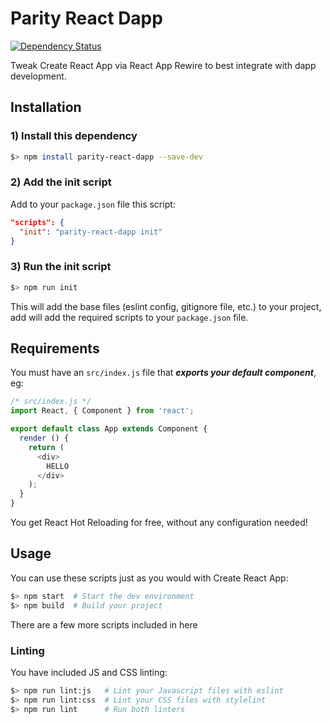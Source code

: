 # Parity React Dapp

[![Dependency Status](https://david-dm.org/Parity-JS/parity-react-dapp.svg)](https://david-dm.org/Parity-JS/parity-react-dapp)

Tweak Create React App via React App Rewire to best integrate with dapp development.

## Installation

### 1) Install this dependency

```bash
$> npm install parity-react-dapp --save-dev
```

### 2) Add the init script

Add to your `package.json` file this script:

```json
"scripts": {
  "init": "parity-react-dapp init"
}
```

### 3) Run the init script

```bash
$> npm run init
```

This will add the base files (eslint config, gitignore file, etc.) to your project,
add will add the required scripts to your `package.json` file.

## Requirements

You must have an `src/index.js` file that _**exports your default component**_, eg:

```js
/* src/index.js */
import React, { Component } from 'react';

export default class App extends Component {
  render () {
    return (
      <div>
        HELLO
      </div>
    );
  }
}
```

You get React Hot Reloading for free, without any configuration needed!

## Usage

You can use these scripts just as you would with Create React App:

```bash
$> npm start  # Start the dev environment
$> npm build  # Build your project
```

There are a few more scripts included in here

### Linting

You have included JS and CSS linting:

```bash
$> npm run lint:js   # Lint your Javascript files with eslint
$> npm run lint:css  # Lint your CSS files with stylelint
$> npm run lint      # Run both linters
```
